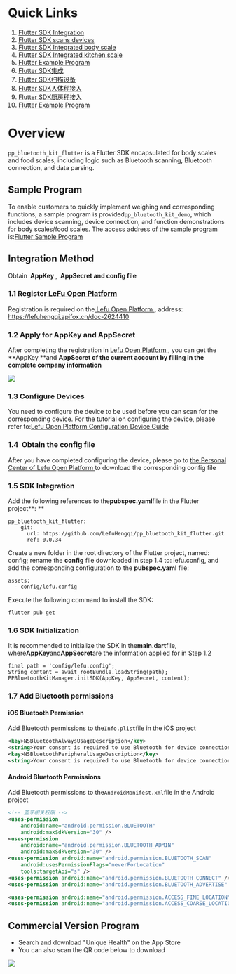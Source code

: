 # Quick Links

1. [Flutter SDK Integration](https://xinzhiyun.feishu.cn/wiki/KNT5wGk5hi8Sg3kHlN1cgPVsnnf?from=from_copylink)
2. [Flutter SDK scans devices](https://xinzhiyun.feishu.cn/wiki/KBlJwLrTuiZ7vFkuBJqcN78snYa?from=from_copylink)
3. [Flutter SDK Integrated body scale](https://xinzhiyun.feishu.cn/wiki/YwVTwgkK2iwHz7kTwtGcL7Ngnbf?from=from_copylink)
4. [Flutter SDK Integrated kitchen scale](https://xinzhiyun.feishu.cn/wiki/EJIdwA9dcimGjvkYE4UcaVrDnpb?from=from_copylink)
5. [Flutter Example Program](https://github.com/LefuHengqi/pp_bluetooth_kit_demo)
6. [Flutter SDK集成](https://xinzhiyun.feishu.cn/wiki/BHIkwHoXFia6eEkjjVick9IBnEd?from=from_copylink)
7. [Flutter SDK扫描设备](https://xinzhiyun.feishu.cn/wiki/K36Nw9Zzcir6EIk2Km8caiN5nHd?from=from_copylink)
8. [Flutter SDK人体秤接入](https://xinzhiyun.feishu.cn/wiki/WriFwY6HRiuidwkWAgQcYPDvnIi?from=from_copylink)
9. [Flutter SDK厨房秤接入](https://xinzhiyun.feishu.cn/wiki/X2MnwCZqqiRUZQkfWXtcuBZRnXc?from=from_copylink)
10. [Flutter Example Program](https://github.com/LefuHengqi/pp_bluetooth_kit_demo)

# Overview

`pp_bluetooth_kit_flutter` is a Flutter SDK encapsulated for body scales and food scales, including logic such as Bluetooth scanning, Bluetooth connection, and data parsing.

## Sample Program

To enable customers to quickly implement weighing and corresponding functions, a sample program is provided`pp_bluetooth_kit_demo`, which includes device scanning, device connection, and function demonstrations for body scales/food scales. The access address of the sample program is:[Flutter Sample Program](https://github.com/LefuHengqi/pp_bluetooth_kit_demo)

## Integration Method

Obtain ​**​ AppKey ​**​, **​ AppSecret and config file ​**

### 1.1 Register[ LeFu Open Platform ](https://uniquehealth.lefuenergy.com/unique-open-web/#/login)

Registration is required on the[ Lefu Open Platform ](https://uniquehealth.lefuenergy.com/unique-open-web/#/home), address: https://lefuhengqi.apifox.cn/doc-2624410

### 1.2 **Apply for AppKey and AppSecret**

After completing the registration in [Lefu Open Platform ](https://uniquehealth.lefuenergy.com/unique-open-web/#/home), you can get the **AppKey ​**and **AppSecret of the current account by filling in the complete company information**

![](https://xinzhiyun.feishu.cn/space/api/box/stream/download/asynccode/?code=ZDYyZTg4NTRjOWQ2OGJmNjg3MjRlMGYxYTMwZjdjMmZfckNKVFdPOFRyWWRjVVRwbmgyY1c5bUJTVWJHMUpNV2xfVG9rZW46S01MU2JWUnBib3JGbEJ4bnFiS2NtVWIxbm5nXzE3NTQwNDYxODc6MTc1NDA0OTc4N19WNA)

### 1.3 Configure Devices

You need to configure the device to be used before you can scan for the corresponding device. For the tutorial on configuring the device, please refer to:[Lefu Open Platform Configuration Device Guide](https://xinzhiyun.feishu.cn/docx/Gw38d5JskoShyFxKnwIcvIaznhb?from=from_copylink)

### 1.4 **​ Obtain the config file ​**

After you have completed configuring the device, please go to [ the Personal Center of Lefu Open Platform ](https://uniquehealth.lefuenergy.com/unique-open-web/#/usermsg) to download the corresponding config file

### 1.5 SDK Integration

Add the following references to the**pubspec.yaml**file in the Flutter project**: ​**

```
pp_bluetooth_kit_flutter:
​    ​git:
      url: https://github.com/LefuHengqi/pp_bluetooth_kit_flutter.git
      ref: 0.0.34
```

Create a new folder in the root directory of the Flutter project, named: config; rename the **config** file downloaded in step 1.4 to: lefu.config, and add the corresponding configuration to the **pubspec.yaml** file:

```
assets:
  - config/lefu.config
```

Execute the following command to install the SDK:

```
flutter pub get
```

### 1.6 SDK Initialization

It is recommended to initialize the SDK in the**main.dart**file, where**AppKey**and**AppSecret**are the information applied for in Step 1.2

```
final path = 'config/lefu.config';
String content = await rootBundle.loadString(path);
PPBluetoothKitManager.initSDK(AppKey, AppSecret, content);
```

### 1.7 Add Bluetooth permissions

#### iOS Bluetooth Permission

Add Bluetooth permissions to the`Info.plist`file in the iOS project

```XML
<key>NSBluetoothAlwaysUsageDescription</key>
<string>Your consent is required to use Bluetooth for device connection</string>
<key>NSBluetoothPeripheralUsageDescription</key>
<string>Your consent is required to use Bluetooth for device connection</string>
```

#### Android Bluetooth Permissions

Add Bluetooth permissions to the`AndroidManifest.xml`file in the Android project

```XML
<!-- 蓝牙相关权限 -->
<uses-permission
    android:name="android.permission.BLUETOOTH"
    android:maxSdkVersion="30" />
<uses-permission
    android:name="android.permission.BLUETOOTH_ADMIN"
    android:maxSdkVersion="30" />
<uses-permission android:name="android.permission.BLUETOOTH_SCAN"
    android:usesPermissionFlags="neverForLocation"
    tools:targetApi="s" />
<uses-permission android:name="android.permission.BLUETOOTH_CONNECT" />
<uses-permission android:name="android.permission.BLUETOOTH_ADVERTISE" />

<uses-permission android:name="android.permission.ACCESS_FINE_LOCATION" />
<uses-permission android:name="android.permission.ACCESS_COARSE_LOCATION" />
```

## Commercial Version Program

* Search and download "Unique Health" on the App Store
* You can also scan the QR code below to download

![](https://xinzhiyun.feishu.cn/space/api/box/stream/download/asynccode/?code=MDllMzViZTA5Yjc0OGJmNDA5NTkzMDc0ZWI3MzUyMzRfaHFENzNyUmtPTU9TTjFFWUcwZm5odXM3NlYyS0N4bm1fVG9rZW46SlZMSmJGZ0trb3lKNkF4SDV1dmMyeEV2bjBnXzE3NTQwNDYxODc6MTc1NDA0OTc4N19WNA)
